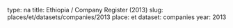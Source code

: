 type: na
title: Ethiopia / Company Register (2013)
slug: places/et/datasets/companies/2013
place: et
dataset: companies
year: 2013
